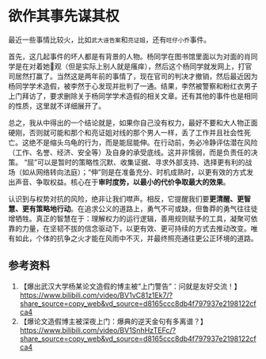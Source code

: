 # 欲作其事先谋其权

最近一些事情比较火，比如`武大诬告案`和`亮证姐`，还有`旺仔小乔`事件。

首先，这几起事件的坏人都是有背景的人物。杨同学在图书馆里面以为对面的肖同学是在对着她🦌观（但是实际上别人就是瘙痒），然后这个杨同学就发网上，打官司居然打赢了。当然这是两年前的事情了，现在官司的判决才撤销，然后最近因为杨同学学术造假，被李然于心发现并批判了一通。结果，李然被警察和粉红衣男子上门拜访了，要求删除关于杨同学学术造假的相关文章。还有其他的事件也是相同的性质，这里就不详细展开了。

总之，我从中得出的一个结论就是，如果你自己没有权力，最好不要和大人物正面硬刚，否则就可能和那个和亮证姐对线的那个男人一样，丢了工作并且社会性死亡。这绝不是缩头乌龟的行为，而是能屈能伸。在行动前，务必冷静评估潜在风险（工作、名誉、经济、安全等）及自身的承受底线。这并非懦弱，而是负责任的决策。 “屈”可以是暂时的策略性沉默、收集证据、寻求外部支持、选择更有利的战场（如从网络转向法庭）；“伸”则是在准备充分、时机成熟时，以更有效的方式发出声音、争取权益。核心在于​**​审时度势，以最小的代价争取最大的效果​**​。

认识到与权势对抗的风险，绝非让我们噤声。相反，它提醒我们要​**​更清醒、更智慧、更有策略地行动​**​。在追求公义的道路上，勇气不可或缺，但鲁莽的勇气往往徒增牺牲。真正的智慧在于：理解权力的运行逻辑，善用规则赋予的工具，凝聚可依靠的力量，在坚韧不拔的信念驱动下，以更有效、更可持续的方式去推动改变。唯有如此，个体的抗争之火才能在风雨中不灭，并最终照亮通往更公正环境的道路。

## 参考资料
1. 【爆出武汉大学杨某论文造假的博主被“上门警告”：问就是友好交流！】 https://www.bilibili.com/video/BV1vC81z1Ek7/?share_source=copy_web&vd_source=d8165ccc8db4f797937e2198122cfca4
2. 【爆论文造假博主被深夜上门：爆典的逆天金句有多离谱？】 https://www.bilibili.com/video/BV1SnhHzTEFc/?share_source=copy_web&vd_source=d8165ccc8db4f797937e2198122cfca4